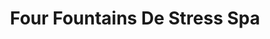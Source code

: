 ---
title: "Four Fountains De Stress Spa"
url: /bangalore/four-fountains-de-stress-spa-4a-cross-road-panduranga-nagar/
shop: massage
---